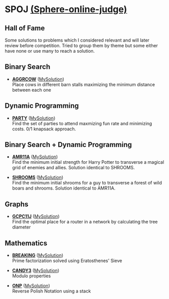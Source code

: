 # SPOJ [(Sphere-online-judge)](https://www.spoj.com/)

## Hall of Fame

Some solutions to problems which I considered relevant and will later review before competition.
Tried to group them by theme but some either have none or use many to reach a solution.

## Binary Search

* [**AGGRCOW**](https://www.spoj.com/problems/AGGRCOW/) ([MySolution](https://github.com/joao-conde/competitive-programming/blob/master/spoj/aggrcow.cpp))  
Place cows in different barn stalls maximizing the minimum distance between each one


## Dynamic Programming

* [**PARTY**](https://www.spoj.com/problems/PARTY/) ([MySolution](https://github.com/joao-conde/competitive-programming/blob/master/spoj/party.cpp))  
Find the set of parties to attend maxmizing fun rate and minimizing costs. 0/1 knapsack approach.


## Binary Search + Dynamic Programming

* [**AMR11A**](https://www.spoj.com/problems/AMR11A/) ([MySolution](https://github.com/joao-conde/competitive-programming/blob/master/spoj/amr11a.cpp))  
Find the minimum initial strength for Harry Potter to transverse a magical grid of enemies and allies. Solution identical to SHROOMS.

* [**SHROOMS**](https://www.spoj.com/problems/SHROOMS/) ([MySolution](https://github.com/joao-conde/competitive-programming/blob/master/spoj/shrooms.cpp))  
Find the minimum initial shrooms for a guy to transverse a forest of wild boars and shrooms. Solution identical to AMR11A.


## Graphs

* [**GCPC11J**](https://www.spoj.com/problems/GCPC11J/) ([MySolution](https://github.com/joao-conde/competitive-programming/blob/master/spoj/gcpc11j.cpp))  
Find the optimal place for a router in a network by calculating the tree diameter


## Mathematics

* [**BREAKING**](https://www.spoj.com/problems/BREAKING/) ([MySolution](https://github.com/joao-conde/competitive-programming/blob/master/spoj/breaking.cpp))  
Prime factorization solved using Eratosthenes' Sieve

* [**CANDY3**](https://www.spoj.com/problems/CANDY3/) ([MySolution](https://github.com/joao-conde/competitive-programming/blob/master/spoj/candy3.cpp))  
Modulo properties

* [**ONP**](https://www.spoj.com/problems/ONP/) ([MySolution](https://github.com/joao-conde/competitive-programming/blob/master/spoj/onp.cpp))  
Reverse Polish Notation using a stack
